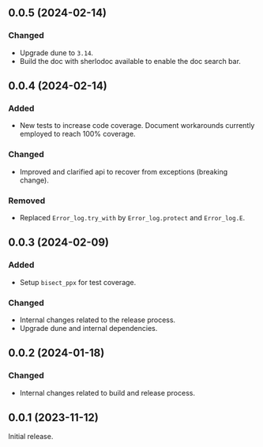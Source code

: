 ## 0.0.5 (2024-02-14)

### Changed

- Upgrade dune to `3.14`.
- Build the doc with sherlodoc available to enable the doc search bar.

## 0.0.4 (2024-02-14)

### Added

- New tests to increase code coverage. Document workarounds currently employed to reach 100% coverage.

### Changed

- Improved and clarified api to recover from exceptions (breaking change).

### Removed

- Replaced `Error_log.try_with` by `Error_log.protect` and `Error_log.E`.

## 0.0.3 (2024-02-09)

### Added

- Setup `bisect_ppx` for test coverage.

### Changed

- Internal changes related to the release process.
- Upgrade dune and internal dependencies.

## 0.0.2 (2024-01-18)

### Changed

- Internal changes related to build and release process.

## 0.0.1 (2023-11-12)

Initial release.
